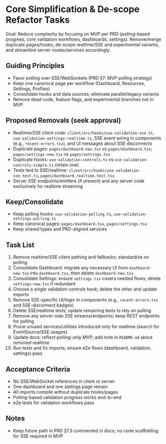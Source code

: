 # Core Simplification & De-scope Refactor Tasks

Goal: Reduce complexity by focusing on MVP per PRD (polling-based progress, core validation workflows, dashboards, settings). Remove/merge duplicate pages/hooks, de-scope realtime/SSE and experimental variants, and streamline server routes/services accordingly.

## Guiding Principles
- Favor polling over SSE/WebSockets (PRD §7: MVP polling strategy)
- Keep one canonical page per workflow (Dashboard, Resources, Settings, Profiles)
- Consolidate hooks and data sources; eliminate parallel/legacy variants
- Remove dead code, feature flags, and experimental branches not in MVP

## Proposed Removals (seek approval)
- Realtime/SSE client code: `client/src/hooks/use-validation-sse.ts`, `use-validation-settings-realtime.ts`, SSE event wiring in components (e.g., `recent-errors.tsx`), and UI messages about SSE disconnects
- Duplicate pages: `pages/dashboard-new.tsx` vs `pages/dashboard.tsx`; `pages/settings-new.tsx` vs `pages/settings.tsx`
- Duplicate hooks: `use-validation-controls.ts` vs `use-validation-controls-simple.ts` (retain one)
- Tests tied to SSE/realtime: `client/src/hooks/use-validation-sse.test.ts`, `pages/dashboard.realtime.test.tsx`
- Server SSE endpoints/emitters (if present) and any server code exclusively for realtime streaming

## Keep/Consolidate
- Keep polling hooks: `use-validation-polling.ts`, `use-validation-settings-polling.ts`
- Keep canonical pages: `pages/dashboard.tsx`, `pages/settings.tsx`
- Keep shared types and PRD-aligned services

## Task List
1. Remove realtime/SSE client pathing and fallbacks; standardize on polling
2. Consolidate Dashboard: migrate any necessary UI from `dashboard-new.tsx` into `dashboard.tsx`, then delete `dashboard-new.tsx`
3. Consolidate Settings: ensure `settings.tsx` covers needed flows; delete `settings-new.tsx` if redundant
4. Choose a single validation controls hook; delete the other and update imports
5. Remove SSE-specific UI/logic in components (e.g., `recent-errors.tsx` and SSE-disconnect badges)
6. Delete SSE/realtime tests; update remaining tests to rely on polling
7. Remove any server-side SSE streams/endpoints; keep REST endpoints for polling
8. Prune unused services/utilities introduced only for realtime (search for EventSource/SSE usages)
9. Update docs: reflect polling-only MVP; add note in `README.md` about removed realtime
10. Run tests and fix imports; ensure e2e flows (dashboard, validation, settings) pass

## Acceptance Criteria
- No SSE/WebSocket references in client or server
- One dashboard and one settings page remain
- All imports compile without duplicate hooks/pages
- Polling-based validation progress works end-to-end
- e2e tests for validation workflows pass

## Notes
- Keep future path in PRD §7.3 commented in docs; no code scaffolding for SSE required in MVP

